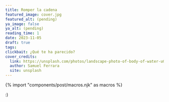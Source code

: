 ```yaml
---
title: Romper la cadena
featured_image: cover.jpg
featured_alt: (pending)
ya_image: false
ya_alt: (pending)
reading_time: 1
date: 2023-11-05
draft: true
tags:
clickbait: ¿Qué te ha parecido?
cover_credits:
  link: https://unsplash.com/photos/landscape-photo-of-body-of-water-uGhjqJzjvHA
  author: Samuel Ferrara
  site: unsplash
---
```

{% import "components/post/macros.njk" as macros %}

:)

